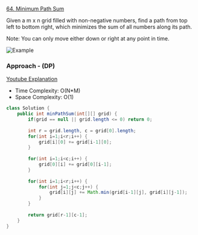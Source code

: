 [64. Minimum Path Sum](https://leetcode.com/problems/minimum-path-sum/)

Given a m x n grid filled with non-negative numbers, find a path from top left to bottom right, which minimizes the sum of all numbers along its path.

Note: You can only move either down or right at any point in time.

![Example](https://assets.leetcode.com/uploads/2020/11/05/minpath.jpg)

### Approach - (DP)

[Youtube Explanation](https://www.youtube.com/watch?v=t1shZ8_s6jc)

- Time Complexity: O(N*M)
- Space Complexity: O(1)

```java
class Solution {
    public int minPathSum(int[][] grid) {
        if(grid == null || grid.length <= 0) return 0;
        
        int r = grid.length, c = grid[0].length;
        for(int i=1;i<r;i++) {
            grid[i][0] += grid[i-1][0];
        }
        
        for(int i=1;i<c;i++) {
            grid[0][i] += grid[0][i-1];
        }
        
        for(int i=1;i<r;i++) {
            for(int j=1;j<c;j++) {
                grid[i][j] += Math.min(grid[i-1][j], grid[i][j-1]);
            }
        }
        
        return grid[r-1][c-1];
    }
}
```